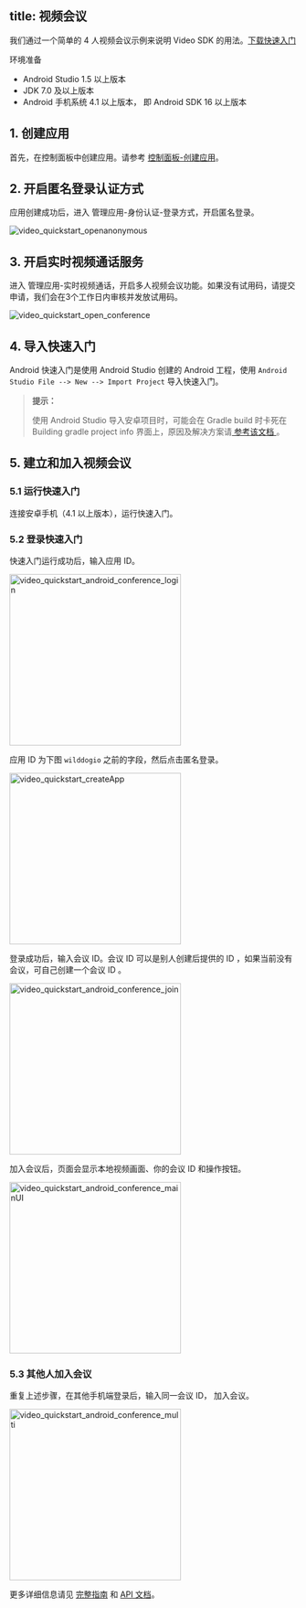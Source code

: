 
title: 视频会议
---
我们通过一个简单的 4 人视频会议示例来说明 Video SDK 的用法。[下载快速入门](https://github.com/WildDogTeam/video-demo-android-conference/archive/master.zip)

<div class="env">
    <p class="env-title">环境准备</p>
    <ul>
        <li> Android Studio 1.5 以上版本 </li>
        <li> JDK 7.0 及以上版本 </li>
        <li> Android 手机系统 4.1 以上版本， 即 Android SDK 16 以上版本 </li>
    </ul>
</div>


## 1. 创建应用


首先，在控制面板中创建应用。请参考 [控制面板-创建应用](/console/creat.html)。

## 2. 开启匿名登录认证方式

应用创建成功后，进入 管理应用-身份认证-登录方式，开启匿名登录。

<img src='/images/openanonymous.png' alt="video_quickstart_openanonymous">

## 3. 开启实时视频通话服务

进入 管理应用-实时视频通话，开启多人视频会议功能。如果没有试用码，请提交申请，我们会在3个工作日内审核并发放试用码。

<img src='/images/video_quickstart_open_conference.jpg' alt="video_quickstart_open_conference">

## 4. 导入快速入门

Android 快速入门是使用 Android Studio 创建的 Android 工程，使用 `Android Studio File --> New --> Import Project` 导入快速入门。

<blockquote class="notice">
  <p><strong>提示：</strong></p>
  使用 Android Studio 导入安卓项目时，可能会在 Gradle build 时卡死在 Building gradle project info 界面上，原因及解决方案请<a href='https://github.com/WildDogTeam/wilddog-doc2/blob/master/Android%20Studio%20Gradle%20%E9%85%8D%E7%BD%AE%E8%A7%A3%E5%86%B3%E6%96%B9%E6%A1%88.md'> 参考该文档 </a>。
</blockquote>

## 5. 建立和加入视频会议

### 5.1 运行快速入门

连接安卓手机（4.1 以上版本），运行快速入门。

### 5.2 登录快速入门

快速入门运行成功后，输入应用 ID。

<img src='/images/video_quickstart_android_conference_login.jpg' alt="video_quickstart_android_conference_login" width="300" >

应用 ID 为下图 `wilddogio` 之前的字段，然后点击匿名登录。

<img src='/images/video_quickstart_createApp.png' alt="video_quickstart_createApp" width="300" >

登录成功后，输入会议 ID。会议 ID 可以是别人创建后提供的 ID ，如果当前没有会议，可自己创建一个会议 ID 。

<img src='/images/video_quickstart_android_conference_join.jpg' alt="video_quickstart_android_conference_join" width="300" >

加入会议后，页面会显示本地视频画面、你的会议 ID 和操作按钮。

<img src='/images/video_quickstart_android_conference_mainUI.png' alt="video_quickstart_android_conference_mainUI" width="300" >

### 5.3 其他人加入会议


重复上述步骤，在其他手机端登录后，输入同一会议 ID， 加入会议。

<img src='/images/video_quickstart_android_conference_multi.png' alt="video_quickstart_android_conference_multi" width="300" >




更多详细信息请见 [完整指南](/guide/video/core.html) 和  [API 文档](/api/video/android/video.html)。
